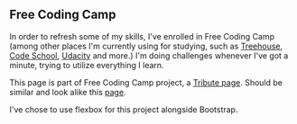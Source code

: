 ## Free Coding Camp

In order to refresh some of my skills, I've enrolled in Free Coding Camp (among other places I'm currently using for studying, such as [Treehouse](http://teamtreehouse.com]), [Code School](http://codeschool.com), [Udacity](https://www.udacity.com) and more.) I'm doing challenges whenever I've got a minute, trying to utilize everything I learn.

This page is part of Free Coding Camp project, a [Tribute page](https://www.freecodecamp.com/challenges/build-a-tribute-page). Should be similar and look alike this [page](https://codepen.io/FreeCodeCamp/full/NNvBQW/).

I've chose to use flexbox for this project alongside Bootstrap.
